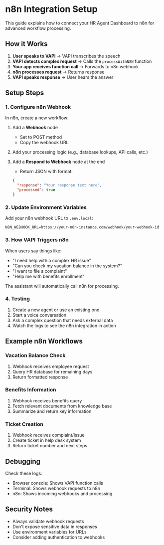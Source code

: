 # n8n Integration Setup

This guide explains how to connect your HR Agent Dashboard to n8n for advanced workflow processing.

## How it Works

1. **User speaks to VAPI** → VAPI transcribes the speech
2. **VAPI detects complex request** → Calls the `processWithN8N` function
3. **Your app receives function call** → Forwards to n8n webhook
4. **n8n processes request** → Returns response
5. **VAPI speaks response** → User hears the answer

## Setup Steps

### 1. Configure n8n Webhook

In n8n, create a new workflow:

1. Add a **Webhook** node
   - Set to POST method
   - Copy the webhook URL

2. Add your processing logic (e.g., database lookups, API calls, etc.)

3. Add a **Respond to Webhook** node at the end
   - Return JSON with format:
   ```json
   {
     "response": "Your response text here",
     "processed": true
   }
   ```

### 2. Update Environment Variables

Add your n8n webhook URL to `.env.local`:
```
N8N_WEBHOOK_URL=https://your-n8n-instance.com/webhook/your-webhook-id
```

### 3. How VAPI Triggers n8n

When users say things like:
- "I need help with a complex HR issue"
- "Can you check my vacation balance in the system?"
- "I want to file a complaint"
- "Help me with benefits enrollment"

The assistant will automatically call n8n for processing.

### 4. Testing

1. Create a new agent or use an existing one
2. Start a voice conversation
3. Ask a complex question that needs external data
4. Watch the logs to see the n8n integration in action

## Example n8n Workflows

### Vacation Balance Check
1. Webhook receives employee request
2. Query HR database for remaining days
3. Return formatted response

### Benefits Information
1. Webhook receives benefits query
2. Fetch relevant documents from knowledge base
3. Summarize and return key information

### Ticket Creation
1. Webhook receives complaint/issue
2. Create ticket in help desk system
3. Return ticket number and next steps

## Debugging

Check these logs:
- Browser console: Shows VAPI function calls
- Terminal: Shows webhook requests to n8n
- n8n: Shows incoming webhooks and processing

## Security Notes

- Always validate webhook requests
- Don't expose sensitive data in responses
- Use environment variables for URLs
- Consider adding authentication to webhooks